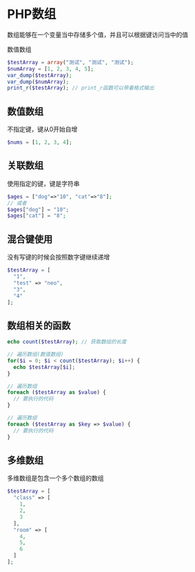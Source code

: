 # PHP数组

数组能够在一个变量当中存储多个值，并且可以根据键访问当中的值

数值数组

```php
$testArray = array("测试", "测试", "测试");
$numArray = [1, 2, 3, 4, 5];
var_dump($testArray);
var_dump($numArray);
print_r($testArray); // print_r函数可以带着格式输出
```

## 数值数组

不指定键，键从0开始自增

```php
$nums = [1, 2, 3, 4];
```

## 关联数组

使用指定的键，键是字符串

```php
$ages = ["dog"=>"10", "cat"=>"8"];
// 或者
$ages["dog"] = "10";
$ages["cat"] = "8";
```

## 混合键使用

没有写键的时候会按照数字键继续递增

```php
$testArray = [
  "1",
  "test" => "neo",
  "3",
  "4"
];
```

## 数组相关的函数

```php
echo count($testArray); // 获取数组的长度

// 遍历数组(数值数组)
for($i = 0; $i < count($testArray); $i++) {
  echo $testArray[$i];
}

// 遍历数组
foreach ($testArray as $value) {
  // 要执行的代码
}

// 遍历数组
foreach ($testArray as $key => $value) {
  // 要执行的代码
}
```

## 多维数组

多维数组是包含一个多个数组的数组

```php
$testArray = [
  "class" => [
    1,
    2,
    3
  ],
  "room" => [
    4,
    5,
    6
  ]
];
```
